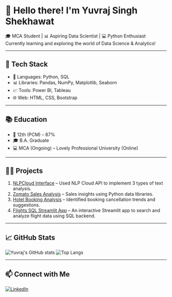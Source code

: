 # 👋 Hello there! I'm Yuvraj Singh Shekhawat

🎓 MCA Student | 📊 Aspiring Data Scientist | 💻 Python Enthusiast  
Currently learning and exploring the world of Data Science & Analytics!

---

## 🔧 Tech Stack
- 📌 Languages: Python, SQL
- 📊 Libraries: Pandas, NumPy, Matplotlib, Seaborn
- 📈 Tools: Power BI, Tableau
- 🌐 Web: HTML, CSS, Bootstrap

---

## 📚 Education
- 🧠 12th (PCM) – 87%
- 🎓 B.A. Graduate
- 💻 MCA (Ongoing) – Lovely Professional University (Online)

---

## 👨‍💻 Projects
1. [NLPCloud Interface](https://github.com/yuvrajsinghshek/NLPCloud-Interface) – Used NLP Cloud API to implement 3 types of text analysis.
2. [Zomato Sales Analysis](https://github.com/yuvrajsinghshek/Zomato-Project) – Sales insights using Python data libraries.
3. [Hotel Booking Analysis](https://github.com/yuvrajsinghshek/Hotel-Booking-Analysis) – Identified booking cancellation trends and suggestions.
4. [Flights SQL Streamlit App](https://github.com/yuvrajsinghshek/flights_sql_streamlit_app) – An interactive Streamlit app to search and analyze flight data using SQL backend.


---

## 📈 GitHub Stats
![Yuvraj's GitHub stats](https://github-readme-stats.vercel.app/api?username=yuvrajsinghshek&show_icons=true&theme=radical)
![Top Langs](https://github-readme-stats.vercel.app/api/top-langs/?username=yuvrajsinghshek&layout=compact)

---

## 📫 Connect with Me
[![LinkedIn](https://img.shields.io/badge/LinkedIn-blue?style=for-the-badge&logo=linkedin)](https://www.linkedin.com/in/yuvraj-singh-shekhawat-155719316)

